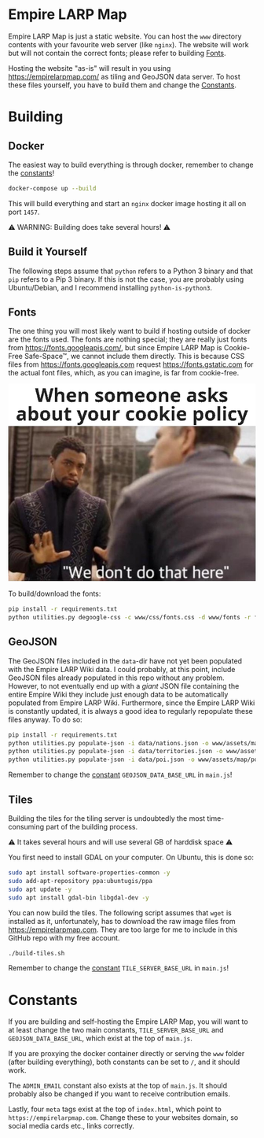 # Empire LARP Map

Empire LARP Map is just a static website. You can host the `www` directory contents with your favourite web server (like `nginx`). The website will work but will not contain the correct fonts; please refer to building [Fonts](#Fonts).

Hosting the website "as-is" will result in you using https://empirelarpmap.com/ as tiling and GeoJSON data server. To host these files yourself, you have to build them and change the [Constants](#Constants).

# Building

## Docker

The easiest way to build everything is through docker, remember to change the [constants](#Constasts)!

```bash
docker-compose up --build
```

This will build everything and start an `nginx` docker image hosting it all on port `1457`. 

⚠️ WARNING: Building does take several hours! ⚠️

## Build it Yourself

The following steps assume that `python` refers to a Python 3 binary and that `pip` refers to a Pip 3 binary. If this is not the case, you are probably using Ubuntu/Debian, and I recommend installing `python-is-python3`.

## Fonts

The one thing you will most likely want to build if hosting outside of docker are the fonts used. The fonts are nothing special; they are really just fonts from https://fonts.googleapis.com/, but since Empire LARP Map is Cookie-Free Safe-Space™, we cannot include them directly. This is because CSS files from https://fonts.googleapis.com request https://fonts.gstatic.com for the actual font files, which, as you can imagine, is far from cookie-free.

![meme](/meme.png?raw=true "meme")

To build/download the fonts:

```bash
pip install -r requirements.txt
python utilities.py degoogle-css -c www/css/fonts.css -d www/fonts -r fonts -u "https://fonts.googleapis.com/css2?family=Raleway:ital,wght@0,100;0,200;0,300;0,400;0,500;0,600;0,700;0,800;0,900;1,100;1,200;1,300;1,400;1,500;1,600;1,700;1,800;1,900&display=swap"
```

## GeoJSON

The GeoJSON files included in the `data`-dir have not yet been populated with the Empire LARP Wiki data. I could probably, at this point, include GeoJSON files already populated in this repo without any problem. However, to not eventually end up with a _giant_ JSON file containing the entire Empire Wiki they include just enough data to be automatically populated from Empire LARP Wiki. Furthermore, since the Empire LARP Wiki is constantly updated, it is always a good idea to regularly repopulate these files anyway. To do so:

```bash
pip install -r requirements.txt
python utilities.py populate-json -i data/nations.json -o www/assets/map/nations.json
python utilities.py populate-json -i data/territories.json -o www/assets/map/territories.json
python utilities.py populate-json -i data/poi.json -o www/assets/map/poi.json -n data/nations.json
```

Remember to change the [constant](#Constants) `GEOJSON_DATA_BASE_URL` in `main.js`!

## Tiles

Building the tiles for the tiling server is undoubtedly the most time-consuming part of the building process.

⚠️ It takes several hours and will use several GB of harddisk space ⚠️

You first need to install GDAL on your computer. On Ubuntu, this is done so:

```bash
sudo apt install software-properties-common -y
sudo add-apt-repository ppa:ubuntugis/ppa
sudo apt update -y
sudo apt install gdal-bin libgdal-dev -y
```

You can now build the tiles. The following script assumes that `wget` is installed as it, unfortunately, has to download the raw image files from https://empirelarpmap.com. They are too large for me to include in this GitHub repo with my free account.

```bash
./build-tiles.sh
```

Remember to change the [constant](#Constants) `TILE_SERVER_BASE_URL` in `main.js`!

# Constants
If you are building and self-hosting the Empire LARP Map, you will want to at least change the two main constants, `TILE_SERVER_BASE_URL` and `GEOJSON_DATA_BASE_URL`, which exist at the top of `main.js`.

If you are proxying the docker container directly or serving the `www` folder (after building everything), both constants can be set to `/`, and it should work.

The `ADMIN_EMAIL` constant also exists at the top of `main.js`. It should probably also be changed if you want to receive contribution emails.

Lastly, four `meta` tags exist at the top of `index.html`, which point to `https://empirelarpmap.com`. Change these to your websites domain, so social media cards etc., links correctly.
